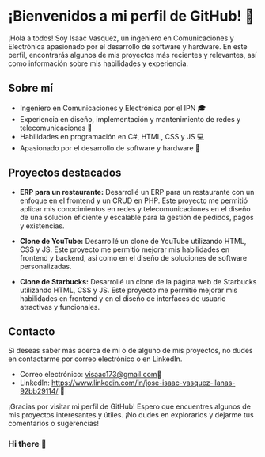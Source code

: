 # ¡Bienvenidos a mi perfil de GitHub! 👋

¡Hola a todos! Soy Isaac Vasquez, un ingeniero en Comunicaciones y Electrónica apasionado por el desarrollo de software y hardware. En este perfil, encontrarás algunos de mis proyectos más recientes y relevantes, así como información sobre mis habilidades y experiencia.

## Sobre mí

- Ingeniero en Comunicaciones y Electrónica por el IPN 🎓
- Experiencia en diseño, implementación y mantenimiento de redes y telecomunicaciones 🔌
- Habilidades en programación en C#, HTML, CSS y JS 💻
- Apasionado por el desarrollo de software y hardware 🚀

## Proyectos destacados

- **ERP para un restaurante:** Desarrollé un ERP para un restaurante con un enfoque en el frontend y un CRUD en PHP. Este proyecto me permitió aplicar mis conocimientos en redes y telecomunicaciones en el diseño de una solución eficiente y escalable para la gestión de pedidos, pagos y existencias.

- **Clone de YouTube:** Desarrollé un clone de YouTube utilizando HTML, CSS y JS. Este proyecto me permitió mejorar mis habilidades en frontend y backend, así como en el diseño de soluciones de software personalizadas.

- **Clone de Starbucks:** Desarrollé un clone de la página web de Starbucks utilizando HTML, CSS y JS. Este proyecto me permitió mejorar mis habilidades en frontend y en el diseño de interfaces de usuario atractivas y funcionales.

## Contacto

Si deseas saber más acerca de mí o de alguno de mis proyectos, no dudes en contactarme por correo electrónico o en LinkedIn.

- Correo electrónico: visaac173@gmail.com📧
- LinkedIn: https://www.linkedin.com/in/jose-isaac-vasquez-llanas-92bb29114/ 👔

¡Gracias por visitar mi perfil de GitHub! Espero que encuentres algunos de mis proyectos interesantes y útiles. ¡No dudes en explorarlos y dejarme tus comentarios o sugerencias!
### Hi there 👋

